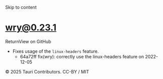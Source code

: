 Skip to content
# wry@0.23.1
ReturnView on GitHub
  * Fixes usage of the `linux-headers` feature. 
    * 64a72ff fix(wry): correctly use the linux-headers feature on 2022-12-05


© 2025 Tauri Contributors. CC-BY / MIT
